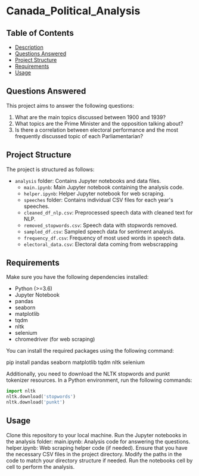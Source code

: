 # Canada_Political_Analysis

## Table of Contents

- [Description](#description)
- [Questions Answered](#questions-answered)
- [Project Structure](#project-structure)
- [Requirements](#requirements)
- [Usage](#usage)

## Questions Answered

This project aims to answer the following questions:

1. What are the main topics discussed between 1900 and 1939?
2. What topics are the Prime Minister and the opposition talking about?
3. Is there a correlation between electoral performance and the most frequently discussed topic of each Parliamentarian?

## Project Structure

The project is structured as follows:

- `analysis` folder: Contains Jupyter notebooks and data files.
  - `main.ipynb`: Main Jupyter notebook containing the analysis code.
  - `helper.ipynb`: Helper Jupyter notebook for web scraping.
  - `speeches` folder: Contains individual CSV files for each year's speeches.
  - `cleaned_df_nlp.csv`: Preprocessed speech data with cleaned text for NLP.
  - `removed_stopwords.csv`: Speech data with stopwords removed.
  - `sampled_df.csv`: Sampled speech data for sentiment analysis.
  - `frequency_df.csv`: Frequency of most used words in speech data.
  - `electoral_data.csv`: Electoral data coming from webscrapping

## Requirements

Make sure you have the following dependencies installed:

- Python (>=3.6)
- Jupyter Notebook
- pandas
- seaborn
- matplotlib
- tqdm
- nltk
- selenium
- chromedriver (for web scraping)

You can install the required packages using the following command:

pip install pandas seaborn matplotlib tqdm nltk selenium

Additionally, you need to download the NLTK stopwords and punkt tokenizer resources. In a Python environment, run the following commands:

```python
import nltk
nltk.download('stopwords')
nltk.download('punkt')
```

## Usage

Clone this repository to your local machine.
Run the Jupyter notebooks in the analysis folder:
main.ipynb: Analysis code for answering the questions.
helper.ipynb: Web scraping helper code (if needed).
Ensure that you have the necessary CSV files in the project directory.
Modify the paths in the code to match your directory structure if needed.
Run the notebooks cell by cell to perform the analysis.
